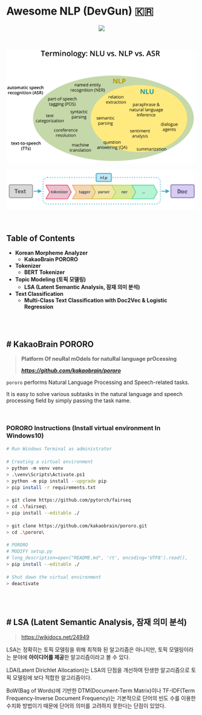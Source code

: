 # Awesome NLP (DevGun) 🇰🇷

<p align="center">
    <img src="https://cdn.rawgit.com/sindresorhus/awesome/d7305f38d29fed78fa85652e3a63e154dd8e8829/media/badge.svg"/>
</p>
<br/>

![image-20211013044619233](README.assets/terminology.png)

![image-20211013044250334](README.assets/pipeline.png)

<br/>

## Table of Contents

- **Korean Morpheme Analyzer**
  - **KakaoBrain PORORO**
- **Tokenizer**
  - **BERT Tokenizer**
- **Topic Modeling (토픽 모델링)**
  - **LSA (Latent Semantic Analysis, 잠재 의미 분석)**
- **Text Classification**
  - **Multi-Class Text Classification with Doc2Vec & Logistic Regression**

<br/>

<br/>

## # KakaoBrain PORORO

> **Platform Of neuRal mOdels for natuRal language prOcessing**
>
> ***https://github.com/kakaobrain/pororo***

`pororo` performs Natural Language Processing and Speech-related tasks.

It is easy to solve various subtasks in the natural language and speech processing field by simply passing the task name.

<br/>

### PORORO Instructions (Install virtual environment In Windows10)

```bash
# Run Windows Terminal as administrator

# Creating a virtual environment
> python -m venv venv
> .\venv\Scripts\Activate.ps1
> python -m pip install --upgrade pip
> pip install -r requirements.txt

> git clone https://github.com/pytorch/fairseq
> cd .\fairseq\
> pip install --editable ./

> git clone https://github.com/kakaobrain/pororo.git
> cd .\pororo\

# PORORO
# MODIFY setup.py
# long_description=open("README.md", 'rt', encoding='UTF8').read(),
> pip install --editable ./

# Shut down the virtual environment
> deactivate
```

<br/>

<br/>

## # LSA (Latent Semantic Analysis, 잠재 의미 분석)

> https://wikidocs.net/24949

LSA는 정확히는 토픽 모델링을 위해 최적화 된 알고리즘은 아니지만, 토픽 모델링이라는 분야에 **아이디어를 제공**한 알고리즘이라고 볼 수 있다. 

LDA(Latent Dirichlet Allocation)는 LSA의 단점을 개선하여 탄생한 알고리즘으로 토픽 모델링에 보다 적합한 알고리즘이다.

BoW(Bag of Words)에 기반한 DTM(Document-Term Matrix)이나 TF-IDF(Term Frequency-Inverse Document Frequency)는 기본적으로 단어의 빈도 수를 이용한 수치화 방법이기 때문에 단어의 의미를 고려하지 못한다는 단점이 있었다.

